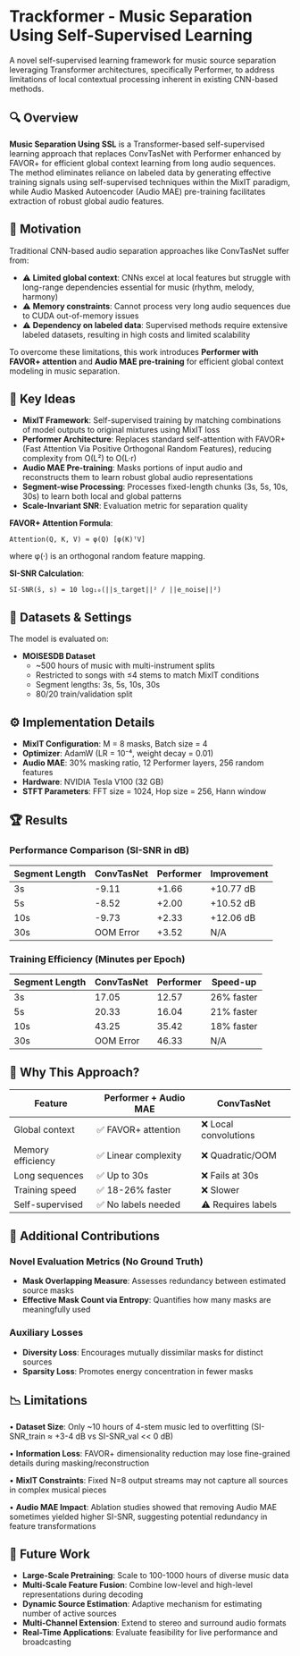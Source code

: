 # Trackformer - Music Separation Using Self-Supervised Learning


A novel self-supervised learning framework for music source separation leveraging Transformer architectures, specifically Performer, to address limitations of local contextual processing inherent in existing CNN-based methods.

## 🔍 Overview

**Music Separation Using SSL** is a Transformer-based self-supervised learning approach that replaces ConvTasNet with Performer enhanced by FAVOR+ for efficient global context learning from long audio sequences. The method eliminates reliance on labeled data by generating effective training signals using self-supervised techniques within the MixIT paradigm, while Audio Masked Autoencoder (Audio MAE) pre-training facilitates extraction of robust global audio features.

## 🚨 Motivation

Traditional CNN-based audio separation approaches like ConvTasNet suffer from:

- ⚠️ **Limited global context**: CNNs excel at local features but struggle with long-range dependencies essential for music (rhythm, melody, harmony)
- ⚠️ **Memory constraints**: Cannot process very long audio sequences due to CUDA out-of-memory issues
- ⚠️ **Dependency on labeled data**: Supervised methods require extensive labeled datasets, resulting in high costs and limited scalability

To overcome these limitations, this work introduces **Performer with FAVOR+ attention** and **Audio MAE pre-training** for efficient global context modeling in music separation.

## 🧠 Key Ideas

- **MixIT Framework**: Self-supervised training by matching combinations of model outputs to original mixtures using MixIT loss
- **Performer Architecture**: Replaces standard self-attention with FAVOR+ (Fast Attention Via Positive Orthogonal Random Features), reducing complexity from O(L²) to O(L·r)
- **Audio MAE Pre-training**: Masks portions of input audio and reconstructs them to learn robust global audio representations
- **Segment-wise Processing**: Processes fixed-length chunks (3s, 5s, 10s, 30s) to learn both local and global patterns
- **Scale-Invariant SNR**: Evaluation metric for separation quality

**FAVOR+ Attention Formula**:
```
Attention(Q, K, V) ≈ φ(Q) [φ(K)ᵀV]
```
where φ(·) is an orthogonal random feature mapping.

**SI-SNR Calculation**:
```
SI-SNR(ŝ, s) = 10 log₁₀(||s_target||² / ||e_noise||²)
```

## 🧪 Datasets & Settings

The model is evaluated on:

- **MOISESDB Dataset**
  - ~500 hours of music with multi-instrument splits
  - Restricted to songs with ≤4 stems to match MixIT conditions
  - Segment lengths: 3s, 5s, 10s, 30s
  - 80/20 train/validation split

## ⚙️ Implementation Details

- **MixIT Configuration**: M = 8 masks, Batch size = 4
- **Optimizer**: AdamW (LR = 10⁻⁴, weight decay = 0.01)
- **Audio MAE**: 30% masking ratio, 12 Performer layers, 256 random features
- **Hardware**: NVIDIA Tesla V100 (32 GB)
- **STFT Parameters**: FFT size = 1024, Hop size = 256, Hann window

## 🏆 Results

### Performance Comparison (SI-SNR in dB)

| Segment Length | ConvTasNet | Performer | Improvement |
|---------------|------------|-----------|-------------|
| 3s            | -9.11      | +1.66     | +10.77 dB   |
| 5s            | -8.52      | +2.00     | +10.52 dB   |
| 10s           | -9.73      | +2.33     | +12.06 dB   |
| 30s           | OOM Error  | +3.52     | N/A         |

### Training Efficiency (Minutes per Epoch)

| Segment Length | ConvTasNet | Performer | Speed-up |
|---------------|------------|-----------|----------|
| 3s            | 17.05      | 12.57     | 26% faster |
| 5s            | 20.33      | 16.04     | 21% faster |
| 10s           | 43.25      | 35.42     | 18% faster |
| 30s           | OOM Error  | 46.33     | N/A        |

## 📌 Why This Approach?

| Feature | Performer + Audio MAE | ConvTasNet |
|---------|----------------------|------------|
| Global context | ✅ FAVOR+ attention | ❌ Local convolutions |
| Memory efficiency | ✅ Linear complexity | ❌ Quadratic/OOM |
| Long sequences | ✅ Up to 30s | ❌ Fails at 30s |
| Training speed | ✅ 18-26% faster | ❌ Slower |
| Self-supervised | ✅ No labels needed | ⚠️ Requires labels |

## 🔬 Additional Contributions

### Novel Evaluation Metrics (No Ground Truth)
- **Mask Overlapping Measure**: Assesses redundancy between estimated source masks
- **Effective Mask Count via Entropy**: Quantifies how many masks are meaningfully used

### Auxiliary Losses
- **Diversity Loss**: Encourages mutually dissimilar masks for distinct sources
- **Sparsity Loss**: Promotes energy concentration in fewer masks

## 📉 Limitations

• **Dataset Size**: Only ~10 hours of 4-stem music led to overfitting (SI-SNR_train ≈ +3-4 dB vs SI-SNR_val << 0 dB)

• **Information Loss**: FAVOR+ dimensionality reduction may lose fine-grained details during masking/reconstruction

• **MixIT Constraints**: Fixed N=8 output streams may not capture all sources in complex musical pieces

• **Audio MAE Impact**: Ablation studies showed that removing Audio MAE sometimes yielded higher SI-SNR, suggesting potential redundancy in feature transformations

## 🚀 Future Work

- **Large-Scale Pretraining**: Scale to 100-1000 hours of diverse music data
- **Multi-Scale Feature Fusion**: Combine low-level and high-level representations during decoding
- **Dynamic Source Estimation**: Adaptive mechanism for estimating number of active sources
- **Multi-Channel Extension**: Extend to stereo and surround audio formats
- **Real-Time Applications**: Evaluate feasibility for live performance and broadcasting
